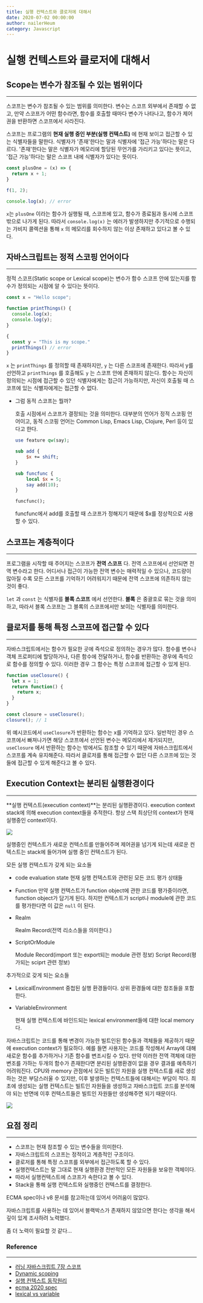 ```yaml
---
title: 실행 컨텍스트와 클로저에 대해서
date: 2020-07-02 00:00:00
author: nailerHeum
category: Javascript
---
```


# 실행 컨텍스트와 클로저에 대해서

## Scope는 변수가 참조될 수 있는 범위이다

---

 스코프는 변수가 참조될 수 있는 범위를 의미한다. 변수는 스코프 외부에서 존재할 수 없고, 만약 스코프가 어떤 함수라면, 함수를 호출할 때마다 변수가 나타나고, 함수가 제어권을 반환하면 스코프에서 사라진다.

 스코프는 프로그램의 **현재 실행 중인 부분(실행 컨텍스트)** 에 현재 보이고 접근할 수 있는 식별자들을 말한다. 식별자가 '존재'한다는 말과 식별자에 '접근 가능'하다는 말은 다르다. '존재'한다는 말은 식별자가 메모리에 할당된 무언가를 가리키고 있다는 뜻이고, '접근 가능'하다는 말은 스코프 내에 식별자가 있다는 뜻이다.

```javascript
const plusOne = (x) => {
  return x + 1;
}

f(1, 2);

console.log(x); // error
```

`x`는 `plusOne` 이라는 함수가 실행될 때, 스코프에 있고, 함수가 종료됨과 동시에 스코프 밖으로 나가게 된다. 따라서 `console.log(x)` 는 에러가 발생하지만 주기적으로 수행되는 가비지 콜렉션을 통해 `x` 의 메모리를 회수하지 않는 이상 존재하고 있다고 볼 수 있다.



## 자바스크립트는 정적 스코핑 언어이다

---

정적 스코프(Static scope or Lexical scope)는 변수가 함수 스코프 안에 있는지를 함수가 정의되는 시점에 알 수 있다는 뜻이다.

```javascript
const x = "Hello scope";

function printThings() {
  console.log(x);
  console.log(y);
}

{
  const y = "This is my scope."
  printThings() // error
}

```

`x` 는 `printThings` 를 정의할 때 존재하지만, `y` 는 다른 스코프에 존재한다. 따라서 y를 선언하고 `printThings` 를 호출해도 `y` 는 스코프 안에 존재하지 않는다. 함수는 자신이 정의되는 시점에 접근할 수 있던 식별자에게는 접근이 가능하지만, 자신이 호출될 때 스코프에 있는 식별자에게는 접근할 수 없다. 



- 그럼 동적 스코프는 뭘까?

  호출 시점에서 스코프가 결정되는 것을 의미한다. 대부분의 언어가 정적 스코핑 언어이고, 동적 스코핑 언어는 Common Lisp, Emacs Lisp, Clojure, Perl 등이 있다고 한다.

  ```perl
  use feature qw(say);
  
  sub add {
      $x += shift;
  }
  
  sub funcfunc {
      local $x = 5;
      say add(10);
  }
  
  funcfunc();
  ```

  funcfunc에서 add를 호출할 때 스코프가 정해지기 때문에 $x를 정상적으로 사용할 수 있다.







## 스코프는 계층적이다

---

 프로그램을 시작할 때 주어지는 스코프가 **전역 스코프** 다. 전역 스코프에서 선언되면 전역 변수라고 한다. 어디서나 접근이 가능한 전역 변수는 매력적일 수 있으나, 코드량이 많아질 수록 모든 스코프를 기억하기 어려워지기 때문에 전역 스코프에 의존하지 않는 것이 좋다.

 `let` 과 `const` 는 식별자를 **블록 스코프** 에서 선언한다. **블록** 은 중괄호로 묶는 것을 의미하고, 따라서 블록 스코프는 그 블록의 스코프에서만 보이는 식별자를 의미한다.





## 클로저를 통해 특정 스코프에 접근할 수 있다

---

 자바스크립트에서는 함수가 필요한 곳에 즉석으로 정의하는 경우가 많다. 함수를 변수나 객체 프로퍼티에 할당하거나, 다른 함수에 전달하거나, 함수를 반환하는 경우에 즉석으로 함수를 정의할 수 있다. 이러한 경우 그 함수는 특정 스코프에 접근할 수 있게 된다.

```javascript
function useClosure() {
  let x = 1;
  return function() {
    return x;
  }
}

const closure = useClosure();
closure(); // 1
```

 위 예시코드에서 `useClosure`가 반환하는 함수는 x를 기억하고 있다. 일반적인 경우 스코프에서 빠져나가면 해당 스코프에서 선언된 변수는 메모리에서 제거되지만, `useClosure` 에서 반환하는 함수는 밖에서도 참조할 수 있기 때문에 자바스크립트에서 스코프를 계속 유지해준다. 따라서 클로저를 통해 접근할 수 없던 다른 스코프에 있는 것들에 접근할 수 있게 해준다고 볼 수 있다.



## Execution Context는 분리된 실행환경이다

---

 **실행 컨텍스트(execution context)**는 분리된 실행환경이다. execution context stack에 의해 execution context들을 추적한다. 항상 스택 최상단의 context가 현재 실행중인 context이다.

![](https://www.dropbox.com/s/adjungijaggrrfz/context_stack.png?raw=1)

실행중인 컨텍스트가 새로운 컨텍스트를 만들어주며 제어권을 넘기게 되는데 새로운 컨텍스트는 stack에 들어가며 실행 중인 컨텍스트가 된다. 

모든 실행 컨텍스트가 갖게 되는 요소들

- code evaluation state
  현재 실행 컨텍스트와 관련된 모든 코드 평가 상태들

- Function
  만약 실행 컨텍스트가 function object에 관한 코드를 평가중이라면, function object가 담기게 된다. 하지만 컨텍스트가 script나 module에 관한 코드를 평가한다면 이 값은 `null` 이 된다.

- Realm

  Realm Record(전역 리소스들을 의미한다.)

- ScriptOrModule

  Module Record(import 또는 export되는 module 관련 정보) 
  Script Record(평가되는 sciprt 관련 정보)

추가적으로 갖게 되는 요소들

- LexicalEnvironment
  중첩된 실행 환경들이다. 상위 환경들에 대한 참조들을 포함한다.

- VariableEnvironment

  현재 실행 컨텍스트에 바인드되는 lexical environment들에 대한 local memory다.

 자바스크립트는 코드를 통해 변경이 가능한 빌트인된 함수들과 객체들을 제공하기 때문에 execution context가 필요하다.  예를 들면 사용자는 코드를 작성해서 Array에 대해 새로운 함수를 추가하거나 기존 함수를 변조시킬 수 있다. 만약 이러한 전역 객체에 대한 변조를 가하는 두개의 함수가 존재한다면 분리된 실행환경이 없을 경우 결과를 예측하기 어려워진다. CPU와 memory 관점에서 모든 빌트인 자원을 실행 컨텍스트를 새로 생성하는 것은 부담스러울 수 있지만, 이후 발생하는 컨텍스트들에 대해서는 부담이 적다. 최초에 생성되는 실행 컨텍스트는 빌트인 자원들을 생성하고 자바스크립트 코드를 분석해야 되는 반면에 이후 컨텍스트들은 빌트인 자원들만 생성해주면 되기 때문이다.

![](https://www.dropbox.com/s/dsvh4esg3ctt2ng/intro-contexts.png?raw=1)





## 요점 정리

---

- 스코프는 현재 참조할 수 있는 변수들을 의미한다. 
- 자바스크립트의 스코프는 정적이고 계층적인 구조이다.
- 클로저를 통해 특정 스코프를 외부에서 접근하도록 할 수 있다.
- 실행컨텍스트는 말 그대로 현재 실행환경 전반적인 모든 자원들을 보유한 객체이다. 
- 따라서 실행컨텍스트에 스코프가 속한다고 볼 수 있다.
- Stack을 통해 실행 컨텍스트와 실행중인 컨텍스트를 결정한다.



ECMA spec이나 v8 문서를 참고하는데 있어서 어려움이 많았다. 

자바스크립트를 사용하는 데 있어서 블랙박스가 존재하지 않았으면 한다는 생각을 해서 깊이 있게 조사하려 노력했다.

좀 더 노력이 필요할 것 같다...



### Reference

----

- [러닝 자바스크립트 7장 스코프](https://www.hanbit.co.kr/store/books/look.php?p_code=B2328850940)
- [Dynamic scoping](https://blog.hongminhee.org/2012/05/07/dynamic-scoping/)
- [실행 컨텍스트 동작원리](https://v8.dev/docs/embed)
- [ecma 2020 spec](http://www.ecma-international.org/publications/standards/Ecma-262.htm)
- [lexical vs variable](https://medium.com/@bdov_/javascript-typescript-execution-vs-lexical-vs-variable-environment-37ff3f264831)

